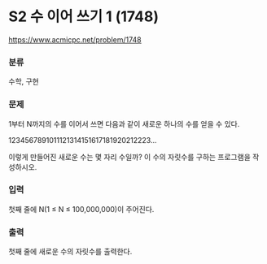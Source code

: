 # S2 수 이어 쓰기 1 (1748)

https://www.acmicpc.net/problem/1748

### 분류

수학, 구현

### 문제

1부터 N까지의 수를 이어서 쓰면 다음과 같이 새로운 하나의 수를 얻을 수 있다.

1234567891011121314151617181920212223...

이렇게 만들어진 새로운 수는 몇 자리 수일까? 이 수의 자릿수를 구하는 프로그램을 작성하시오.

### 입력 

첫째 줄에 N(1 ≤ N ≤ 100,000,000)이 주어진다.

### 출력 

첫째 줄에 새로운 수의 자릿수를 출력한다.